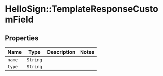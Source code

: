 # HelloSign::TemplateResponseCustomField



## Properties

| Name | Type | Description | Notes |
| ---- | ---- | ----------- | ----- |
| `name` | ```String``` |    |  |
| `type` | ```String``` |    |  |

